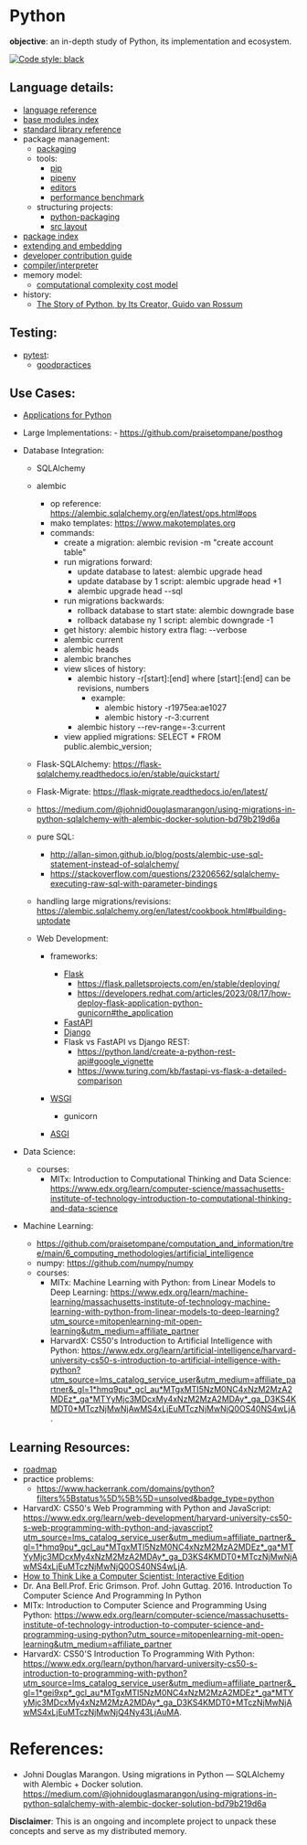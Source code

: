 # Python

**objective**: an in-depth study of Python, its implementation and ecosystem.

[![Code style: black](https://img.shields.io/badge/code%20style-black-000000.svg)](https://github.com/psf/black)

## Language details: 
  - [language reference](https://docs.python.org/3.11/reference/index.html#reference*index)
  - [base modules index](https://docs.python.org/3/py-modindex.html)
  - [standard library reference](https://docs.python.org/3.11/library/index.html)
  - package management:
    - [packaging](https://packaging.python.org/en/latest/)
    - tools:
      - [pip](https://pypi.org/project/pip/)
      - [pipenv](https://pipenv.pypa.io/en/latest/)
      - [editors](https://wiki.python.org/moin/IntegratedDevelopmentEnvironments)
      - [performance benchmark](https://github.com/psf/pyperf)
    - structuring projects:
      - [python-packaging](https://blog.ionelmc.ro/2014/05/25/python-packaging/#the-structure%3E)
      - [src layout](https://stackoverflow.com/questions/50155464/using-pytest-with-a-src-layer)
  - [package index](https://pypi.org)
  - [extending and embedding](https://docs.python.org/3.11/extending/index.html)
  - [developer contribution guide](https://devguide.python.org/)
  - [compiler/interpreter](https://github.com/python/cpython)
  - memory model:
    - [computational complexity cost model](https://ocw.mit.edu/courses/6-006-introduction-to-algorithms-fall-2011/pages/readings/python-cost-model/)
  - history:
    - [The Story of Python, by Its Creator, Guido van Rossum](https://www.youtube.com/watch?v=J0Aq44Pze-w)

## Testing:
  - [pytest](https://docs.pytest.org/en/latest/explanation/pythonpath.html#pytest-vs-python-m-pytest):
    - [goodpractices](https://docs.pytest.org/en/latest/explanation/goodpractices.html#which-import-mode)

## Use Cases:
  - [Applications for Python](https://www.python.org/about/apps/)
  - Large Implementations:
        - https://github.com/praisetompane/posthog
  - Database Integration:
      - SQLAlchemy
      - alembic
          - op reference: https://alembic.sqlalchemy.org/en/latest/ops.html#ops
          - mako templates: https://www.makotemplates.org
          - commands:
              - create a migration: alembic revision -m "create account table"
              - run migrations forward: 
                - update database to latest: alembic upgrade head
                - update database by 1 script: alembic upgrade head +1
                - alembic upgrade head --sql
              - run migrations backwards: 
                - rollback database to start state: alembic downgrade base
                - rollback database ny 1 script: alembic downgrade -1
              - get history: alembic history
                  extra flag: --verbose
              - alembic current
              - alembic heads
              - alembic branches
              - view slices of history:
                  - alembic history -r[start]:[end]
                      where [start]:[end] can be revisions, numbers
                      - example:
                          - alembic history -r1975ea:ae1027
                          - alembic history -r-3:current
                  - alembic history --rev-range=-3:current
              - view applied migrations: SELECT * FROM public.alembic_version;
      - Flask-SQLAlchemy: https://flask-sqlalchemy.readthedocs.io/en/stable/quickstart/
      - Flask-Migrate: https://flask-migrate.readthedocs.io/en/latest/
      - https://medium.com/@johnid0ouglasmarangon/using-migrations-in-python-sqlalchemy-with-alembic-docker-solution-bd79b219d6a
      - pure SQL:
          - http://allan-simon.github.io/blog/posts/alembic-use-sql-statement-instead-of-sqlalchemy/
          - https://stackoverflow.com/questions/23206562/sqlalchemy-executing-raw-sql-with-parameter-bindings
      - handling large migrations/revisions: https://alembic.sqlalchemy.org/en/latest/cookbook.html#building-uptodate

    - Web Development:
        - frameworks:
          - [Flask](https://flask.palletsprojects.com/en/3.0.x/)
            - https://flask.palletsprojects.com/en/stable/deploying/
            - https://developers.redhat.com/articles/2023/08/17/how-deploy-flask-application-python-gunicorn#the_application
          - [FastAPI]()
          - [Django]()
          - Flask vs FastAPI vs Django REST:
             - https://python.land/create-a-python-rest-api#google_vignette
             - https://www.turing.com/kb/fastapi-vs-flask-a-detailed-comparison

        - [WSGI](https://wsgi.readthedocs.io/en/latest/index.html)
          - gunicorn
        - [ASGI](https://asgi.readthedocs.io/en/latest/)
  - Data Science:
      - courses:
          - MITx: Introduction to Computational Thinking and Data Science: https://www.edx.org/learn/computer-science/massachusetts-institute-of-technology-introduction-to-computational-thinking-and-data-science
  
  - Machine Learning:
      - https://github.com/praisetompane/computation_and_information/tree/main/6_computing_methodologies/artificial_intelligence
      - numpy: https://github.com/numpy/numpy
      - courses:
          - MITx: Machine Learning with Python: from Linear Models to Deep Learning: https://www.edx.org/learn/machine-learning/massachusetts-institute-of-technology-machine-learning-with-python-from-linear-models-to-deep-learning?utm_source=mitopenlearning-mit-open-learning&utm_medium=affiliate_partner
          - HarvardX: CS50's Introduction to Artificial Intelligence with Python: https://www.edx.org/learn/artificial-intelligence/harvard-university-cs50-s-introduction-to-artificial-intelligence-with-python?utm_source=lms_catalog_service_user&utm_medium=affiliate_partner&_gl=1*hmq9pu*_gcl_au*MTgxMTI5NzM0NC4xNzM2MzA2MDEz*_ga*MTYyMjc3MDcxMy4xNzM2MzA2MDAy*_ga_D3KS4KMDT0*MTczNjMwNjAwMS4xLjEuMTczNjMwNjQ0OS40NS4wLjA.

## Learning Resources:
  - [roadmap](https://roadmap.sh/python)
  - practice problems:
    - https://www.hackerrank.com/domains/python?filters%5Bstatus%5D%5B%5D=unsolved&badge_type=python
  - HarvardX: CS50's Web Programming with Python and JavaScript: https://www.edx.org/learn/web-development/harvard-university-cs50-s-web-programming-with-python-and-javascript?utm_source=lms_catalog_service_user&utm_medium=affiliate_partner&_gl=1*hmq9pu*_gcl_au*MTgxMTI5NzM0NC4xNzM2MzA2MDEz*_ga*MTYyMjc3MDcxMy4xNzM2MzA2MDAy*_ga_D3KS4KMDT0*MTczNjMwNjAwMS4xLjEuMTczNjMwNjQ0OS40NS4wLjA.
  - [How to Think Like a Computer Scientist: Interactive Edition](https://runestone.academy/ns/books/published/thinkcspy/index.html)
  - Dr. Ana Bell.Prof. Eric Grimson. Prof. John Guttag. 2016. Introduction To Computer Science And Programming In Python
  - MITx: Introduction to Computer Science and Programming Using Python: https://www.edx.org/learn/computer-science/massachusetts-institute-of-technology-introduction-to-computer-science-and-programming-using-python?utm_source=mitopenlearning-mit-open-learning&utm_medium=affiliate_partner
  - HarvardX: CS50'S Introduction To Programming With Python: https://www.edx.org/learn/python/harvard-university-cs50-s-introduction-to-programming-with-python?utm_source=lms_catalog_service_user&utm_medium=affiliate_partner&_gl=1*gei9xp*_gcl_au*MTgxMTI5NzM0NC4xNzM2MzA2MDEz*_ga*MTYyMjc3MDcxMy4xNzM2MzA2MDAy*_ga_D3KS4KMDT0*MTczNjMwNjAwMS4xLjEuMTczNjMwNjQ4Ny43LjAuMA.

# References:
  - Johni Douglas Marangon. Using migrations in Python — SQLAlchemy with Alembic + Docker solution. https://medium.com/@johnidouglasmarangon/using-migrations-in-python-sqlalchemy-with-alembic-docker-solution-bd79b219d6a

**Disclaimer**: This is an ongoing and incomplete project to unpack these concepts and serve as my distributed memory.
